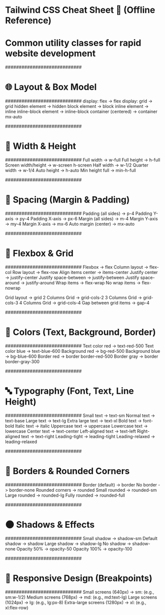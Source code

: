# Tailwind CSS Cheat Sheet 🚀 (Offline Reference)

# Common utility classes for rapid website development

############################

# 🌐 Layout & Box Model

############################
display: flex -> flex
display: grid -> grid
hidden element -> hidden
block element -> block
inline element -> inline
inline-block element -> inline-block
container (centered) -> container mx-auto

############################

# 🔲 Width & Height

############################
Full width -> w-full
Full height -> h-full
Screen width/height -> w-screen h-screen
Half width -> w-1/2
Quarter width -> w-1/4
Auto height -> h-auto
Min height full -> min-h-full

############################

# 📐 Spacing (Margin & Padding)

############################
Padding (all sides) -> p-4
Padding Y-axis -> py-4
Padding X-axis -> px-6
Margin (all sides) -> m-4
Margin Y-axis -> my-4
Margin X-axis -> mx-6
Auto margin (center) -> mx-auto

############################

# 🧩 Flexbox & Grid

############################
Flexbox -> flex
Column layout -> flex-col
Row layout -> flex-row
Align items center -> items-center
Justify center -> justify-center
Justify space-between -> justify-between
Justify space-around -> justify-around
Wrap items -> flex-wrap
No wrap items -> flex-nowrap

Grid layout -> grid
2 Columns Grid -> grid-cols-2
3 Columns Grid -> grid-cols-3
4 Columns Grid -> grid-cols-4
Gap between grid items -> gap-4

############################

# 🎨 Colors (Text, Background, Border)

############################
Text color red -> text-red-500
Text color blue -> text-blue-600
Background red -> bg-red-500
Background blue -> bg-blue-600
Border red -> border border-red-500
Border gray -> border border-gray-300

############################

# 🔤 Typography (Font, Text, Line Height)

############################
Small text -> text-sm
Normal text -> text-base
Large text -> text-lg
Extra large text -> text-xl
Bold text -> font-bold
Italic text -> italic
Uppercase text -> uppercase
Lowercase text -> lowercase
Center text -> text-center
Left-aligned text -> text-left
Right-aligned text -> text-right
Leading-tight -> leading-tight
Leading-relaxed -> leading-relaxed

############################

# 🔲 Borders & Rounded Corners

############################
Border (default) -> border
No border -> border-none
Rounded corners -> rounded
Small rounded -> rounded-sm
Large rounded -> rounded-lg
Fully rounded -> rounded-full

############################

# 🌑 Shadows & Effects

############################
Small shadow -> shadow-sm
Default shadow -> shadow
Large shadow -> shadow-lg
No shadow -> shadow-none
Opacity 50% -> opacity-50
Opacity 100% -> opacity-100

############################

# 📱 Responsive Design (Breakpoints)

############################
Small screens (640px) -> sm: (e.g., sm:w-1/2)
Medium screens (768px) -> md: (e.g., md:text-lg)
Large screens (1024px) -> lg: (e.g., lg:px-8)
Extra-large screens (1280px) -> xl: (e.g., xl:flex-row)
 